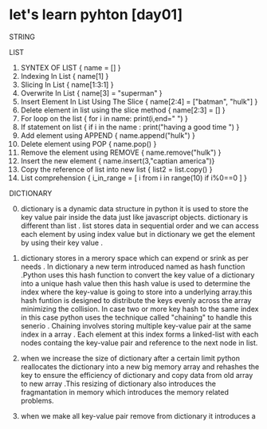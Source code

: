 # let's learn pyhton  [day01]  

 STRING

 







LIST 

01. SYNTEX OF LIST  {  name = [] }
02. Indexing In List {   name[1] }
03. Slicing In List {   name[1:3:1] }
04. Overwrite In List {     name[3] = "superman"    }
05. Insert Element In List Using The Slice  {    name[2:4] = ["batman", "hulk"]    } 
06. Delete element in list using the slice method  {     name[2:3] = []     }
07. For loop on the list {    for i in name:  print(i,end=" ")         }
08. If statement on list {   if i in the name : print("having a good time ")   }
09. Add element using APPEND {  name.append("hulk")   }
10. Delete element using POP    {    name.pop()   }
11. Remove the element using REMOVE {   name.remove("hulk")    } 
12. Insert the new element {    name.insert(3,"captian america")}
13. Copy the reference of list into new list {       list2 = list.copy()     }
14. List comprehension {     i_in_range =  [ i from i in range(10) if i%0==0 ]    }


DICTIONARY

0.   dictionary is a dynamic data structure in python it is used to store the key value pair inside the data just like javascript objects. dictionary is different than list . list stores data in sequential order and we can access each element by using index value but in dictionary we get the element by using their key value .

1.   dictionary stores in a merory space which can expend or srink as per needs . In dictionary a new term introduced named as hash function .Python uses this hash function to convert the key value of a dictionary into a unique hash value then this hash value is used to determine the index where the key-value is going to store into a underlying array.this hash funtion is designed to distribute the keys evenly across the array minimizing the collision. In case two or more key hash to the same index in this case python uses the technique called "chaining" to handle this senerio . Chaining involves storing multiple key-value pair at the same index in a array . Each element at this index forms a linked-list with each nodes containg the key-value pair and reference to the next node in list.

2.   when we increase the size of dictionary after a certain limit python reallocates the dictionary into a new big memory array and rehashes the key to ensure the efficiency of dictionary and copy data from old array to new array .This resizing of dictionary also introduces the fragmantation in memory which introduces the memory related problems.

3.   when we make all key-value pair remove from dictionary  it introduces a